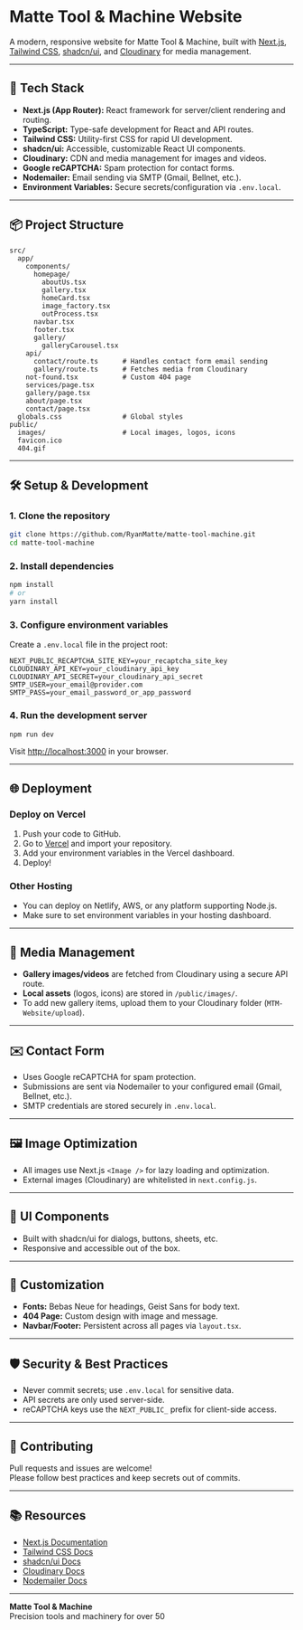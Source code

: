# Matte Tool & Machine Website

A modern, responsive website for Matte Tool & Machine, built with [Next.js](https://nextjs.org), [Tailwind CSS](https://tailwindcss.com), [shadcn/ui](https://ui.shadcn.com), and [Cloudinary](https://cloudinary.com) for media management.

---

## 🚀 Tech Stack

- **Next.js (App Router):** React framework for server/client rendering and routing.
- **TypeScript:** Type-safe development for React and API routes.
- **Tailwind CSS:** Utility-first CSS for rapid UI development.
- **shadcn/ui:** Accessible, customizable React UI components.
- **Cloudinary:** CDN and media management for images and videos.
- **Google reCAPTCHA:** Spam protection for contact forms.
- **Nodemailer:** Email sending via SMTP (Gmail, Bellnet, etc.).
- **Environment Variables:** Secure secrets/configuration via `.env.local`.

---

## 📦 Project Structure

```
src/
  app/
    components/
      homepage/
        aboutUs.tsx
        gallery.tsx
        homeCard.tsx
        image_factory.tsx
        outProcess.tsx
      navbar.tsx
      footer.tsx
      gallery/
        galleryCarousel.tsx
    api/
      contact/route.ts      # Handles contact form email sending
      gallery/route.ts      # Fetches media from Cloudinary
    not-found.tsx           # Custom 404 page
    services/page.tsx
    gallery/page.tsx
    about/page.tsx
    contact/page.tsx
  globals.css               # Global styles
public/
  images/                   # Local images, logos, icons
  favicon.ico
  404.gif
```

---

## 🛠️ Setup & Development

### 1. Clone the repository

```bash
git clone https://github.com/RyanMatte/matte-tool-machine.git
cd matte-tool-machine
```

### 2. Install dependencies

```bash
npm install
# or
yarn install
```

### 3. Configure environment variables

Create a `.env.local` file in the project root:

```
NEXT_PUBLIC_RECAPTCHA_SITE_KEY=your_recaptcha_site_key
CLOUDINARY_API_KEY=your_cloudinary_api_key
CLOUDINARY_API_SECRET=your_cloudinary_api_secret
SMTP_USER=your_email@provider.com
SMTP_PASS=your_email_password_or_app_password
```

### 4. Run the development server

```bash
npm run dev
```

Visit [http://localhost:3000](http://localhost:3000) in your browser.

---

## 🌐 Deployment

### Deploy on Vercel

1. Push your code to GitHub.
2. Go to [Vercel](https://vercel.com/) and import your repository.
3. Add your environment variables in the Vercel dashboard.
4. Deploy!

### Other Hosting

- You can deploy on Netlify, AWS, or any platform supporting Node.js.
- Make sure to set environment variables in your hosting dashboard.

---

## 📸 Media Management

- **Gallery images/videos** are fetched from Cloudinary using a secure API route.
- **Local assets** (logos, icons) are stored in `/public/images/`.
- To add new gallery items, upload them to your Cloudinary folder (`MTM-Website/upload`).

---

## ✉️ Contact Form

- Uses Google reCAPTCHA for spam protection.
- Submissions are sent via Nodemailer to your configured email (Gmail, Bellnet, etc.).
- SMTP credentials are stored securely in `.env.local`.

---

## 🖼️ Image Optimization

- All images use Next.js `<Image />` for lazy loading and optimization.
- External images (Cloudinary) are whitelisted in `next.config.js`.

---

## 🧩 UI Components

- Built with shadcn/ui for dialogs, buttons, sheets, etc.
- Responsive and accessible out of the box.

---

## 📝 Customization

- **Fonts:** Bebas Neue for headings, Geist Sans for body text.
- **404 Page:** Custom design with image and message.
- **Navbar/Footer:** Persistent across all pages via `layout.tsx`.

---

## 🛡️ Security & Best Practices

- Never commit secrets; use `.env.local` for sensitive data.
- API secrets are only used server-side.
- reCAPTCHA keys use the `NEXT_PUBLIC_` prefix for client-side access.

---

## 🤝 Contributing

Pull requests and issues are welcome!  
Please follow best practices and keep secrets out of commits.

---

## 📚 Resources

- [Next.js Documentation](https://nextjs.org/docs)
- [Tailwind CSS Docs](https://tailwindcss.com/docs)
- [shadcn/ui Docs](https://ui.shadcn.com/docs)
- [Cloudinary Docs](https://cloudinary.com/documentation)
- [Nodemailer Docs](https://nodemailer.com/about/)

---

**Matte Tool & Machine**  
Precision tools and machinery for over 50